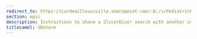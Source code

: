 ```yaml
---
redirect_to: https://cardmaillouisville.sharepoint.com/:b:/s/PediatricResearchAccesstoServices/EUMriJw7MvtFvlJ1FQI5xn0Bgqol5nY0Zj370xugZyT13w?e=a8F0O7)https://cardmaillouisville.sharepoint.com/:b:/s/PediatricResearchAccesstoServices/EUMriJw7MvtFvlJ1FQI5xn0Bgqol5nY0Zj370xugZyT13w?e=a8F0O7
section: epic
description: Instructions to share a SlicerDicer search with another user
titlecamel: SDshare
---
```

